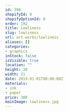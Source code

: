 ```yaml
---
id: 398
shopifyId: 0
shopifyOptionId: 0
order: 192
title: Lowliness
slug: lowliness
url: art-works/lowliness
aliases: []
categories:
- graphics
inStock: false
isVisible: true
location: ""
height: 30
width: 21
date: 2019-01-01T00:00:00Z
materials:
- ink
- paper
price: 300
mainImage: lowliness.jpg
---
```

